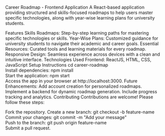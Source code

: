 Career Roadmap - Frontend Application
A React-based application providing structured and skills-focused roadmaps to help users master specific technologies, along with year-wise learning plans for university students.

Features
Skills Roadmaps: Step-by-step learning paths for mastering specific technologies or skills.
Year-Wise Plans: Customized guidance for university students to navigate their academic and career goals.
Essential Resources: Curated tools and learning materials for every roadmap.
Responsive Design: Seamless experience across devices with a clean and intuitive interface.
Technologies Used
Frontend: ReactJS, HTML, CSS, JavaScript
Setup Instructions
cd career-roadmap  
Install dependencies:
npm install  
Start the application:
npm start  
Access the app in your browser at http://localhost:3000.
Future Enhancements:
Add account creation for personalized roadmaps.
Implement a backend for dynamic roadmap generation.
Include progress tracking and analytics.
Contributing
Contributions are welcome! Please follow these steps:

Fork the repository.
Create a new branch:
git checkout -b feature-name  
Commit your changes:
git commit -m "Add your message"  
Push to the branch:
git push origin feature-name  
Submit a pull request.

